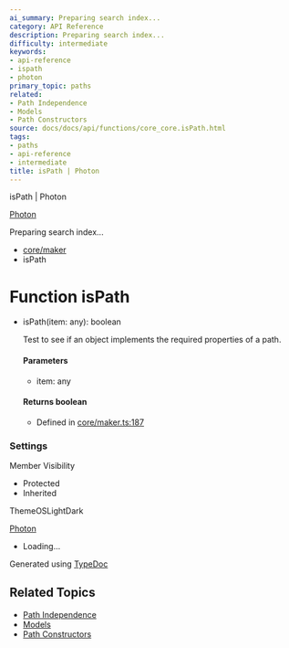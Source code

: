 ```yaml
---
ai_summary: Preparing search index...
category: API Reference
description: Preparing search index...
difficulty: intermediate
keywords:
- api-reference
- ispath
- photon
primary_topic: paths
related:
- Path Independence
- Models
- Path Constructors
source: docs/docs/api/functions/core_core.isPath.html
tags:
- paths
- api-reference
- intermediate
title: isPath | Photon
---
```

isPath | Photon

[Photon](../index.md)




Preparing search index...

* [core/maker](../modules/core_core.md)
* isPath

# Function isPath

* isPath(item: any): boolean

  Test to see if an object implements the required properties of a path.

  #### Parameters

  + item: any

  #### Returns boolean

  + Defined in [core/maker.ts:187](https://github.com/mwhite454/photon/blob/main/packages/photon/src/core/maker.ts#L187)

### Settings

Member Visibility

* Protected
* Inherited

ThemeOSLightDark

[Photon](../index.md)

* Loading...

Generated using [TypeDoc](https://typedoc.org/)

## Related Topics

- [Path Independence](../index.md)
- [Models](../index.md)
- [Path Constructors](../index.md)

